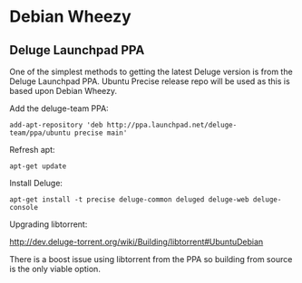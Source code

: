 # Debian Wheezy

## Deluge Launchpad PPA
One of the simplest methods to getting the latest Deluge version is from the Deluge Launchpad PPA. Ubuntu Precise release repo will be used as this is based upon Debian Wheezy. 

Add the deluge-team PPA:

```
add-apt-repository 'deb http://ppa.launchpad.net/deluge-team/ppa/ubuntu precise main'
```

Refresh apt:

```
apt-get update
```

Install Deluge:

```
apt-get install -t precise deluge-common deluged deluge-web deluge-console
```


Upgrading libtorrent:

 http://dev.deluge-torrent.org/wiki/Building/libtorrent#UbuntuDebian
 
 There is a boost issue using libtorrent from the PPA so building from source is the only viable option.
